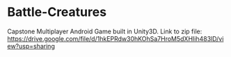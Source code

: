 # Battle-Creatures
Capstone Multiplayer Android Game built in Unity3D.
Link to zip file: https://drive.google.com/file/d/1hkEPRdw30hKOhSa7HroM5dXHIih483lD/view?usp=sharing

